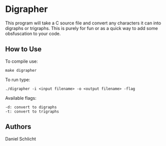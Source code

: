 # Digrapher

This program will take a C source file and convert any characters it can into digraphs or trigraphs. This is purely for fun or as a quick way to add some obsfuscation to your code.

## How to Use

To compile use:
```
make digrapher
```

To run type:
```
./digrapher -i <input filename> -o <output filename> -flag
```

Available flags:
```
-d: convert to digraphs
-t: convert to trigraphs
```

## Authors

Daniel Schlicht
